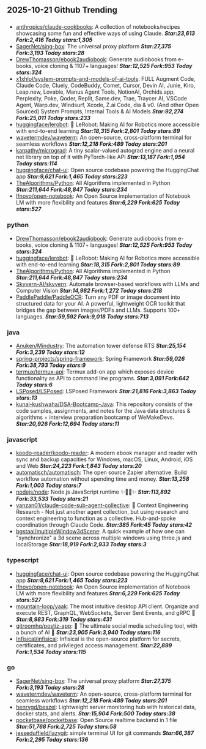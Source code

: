 ## 2025-10-21 Github Trending

### 
* [anthropics/claude-cookbooks](https://github.com/anthropics/claude-cookbooks): A collection of notebooks/recipes showcasing some fun and effective ways of using Claude. ***Star:23,613 Fork:2,416 Today stars:1,305***
* [SagerNet/sing-box](https://github.com/SagerNet/sing-box): The universal proxy platform ***Star:27,375 Fork:3,193 Today stars:28***
* [DrewThomasson/ebook2audiobook](https://github.com/DrewThomasson/ebook2audiobook): Generate audiobooks from e-books, voice cloning & 1107+ languages! ***Star:12,525 Fork:953 Today stars:324***
* [x1xhlol/system-prompts-and-models-of-ai-tools](https://github.com/x1xhlol/system-prompts-and-models-of-ai-tools): FULL Augment Code, Claude Code, Cluely, CodeBuddy, Comet, Cursor, Devin AI, Junie, Kiro, Leap.new, Lovable, Manus Agent Tools, NotionAI, Orchids.app, Perplexity, Poke, Qoder, Replit, Same.dev, Trae, Traycer AI, VSCode Agent, Warp.dev, Windsurf, Xcode, Z.ai Code, dia & v0. (And other Open Sourced) System Prompts, Internal Tools & AI Models ***Star:92,274 Fork:25,011 Today stars:233***
* [huggingface/lerobot](https://github.com/huggingface/lerobot): 🤗 LeRobot: Making AI for Robotics more accessible with end-to-end learning ***Star:18,315 Fork:2,801 Today stars:89***
* [wavetermdev/waveterm](https://github.com/wavetermdev/waveterm): An open-source, cross-platform terminal for seamless workflows ***Star:12,218 Fork:489 Today stars:201***
* [karpathy/micrograd](https://github.com/karpathy/micrograd): A tiny scalar-valued autograd engine and a neural net library on top of it with PyTorch-like API ***Star:13,187 Fork:1,954 Today stars:114***
* [huggingface/chat-ui](https://github.com/huggingface/chat-ui): Open source codebase powering the HuggingChat app ***Star:9,621 Fork:1,465 Today stars:223***
* [TheAlgorithms/Python](https://github.com/TheAlgorithms/Python): All Algorithms implemented in Python ***Star:211,644 Fork:48,847 Today stars:234***
* [lfnovo/open-notebook](https://github.com/lfnovo/open-notebook): An Open Source implementation of Notebook LM with more flexibility and features ***Star:6,229 Fork:625 Today stars:527***

### python
* [DrewThomasson/ebook2audiobook](https://github.com/DrewThomasson/ebook2audiobook): Generate audiobooks from e-books, voice cloning & 1107+ languages! ***Star:12,525 Fork:953 Today stars:324***
* [huggingface/lerobot](https://github.com/huggingface/lerobot): 🤗 LeRobot: Making AI for Robotics more accessible with end-to-end learning ***Star:18,315 Fork:2,801 Today stars:89***
* [TheAlgorithms/Python](https://github.com/TheAlgorithms/Python): All Algorithms implemented in Python ***Star:211,644 Fork:48,847 Today stars:234***
* [Skyvern-AI/skyvern](https://github.com/Skyvern-AI/skyvern): Automate browser-based workflows with LLMs and Computer Vision ***Star:14,982 Fork:1,272 Today stars:218***
* [PaddlePaddle/PaddleOCR](https://github.com/PaddlePaddle/PaddleOCR): Turn any PDF or image document into structured data for your AI. A powerful, lightweight OCR toolkit that bridges the gap between images/PDFs and LLMs. Supports 100+ languages. ***Star:59,592 Fork:9,018 Today stars:713***

### java
* [Anuken/Mindustry](https://github.com/Anuken/Mindustry): The automation tower defense RTS ***Star:25,154 Fork:3,239 Today stars:12***
* [spring-projects/spring-framework](https://github.com/spring-projects/spring-framework): Spring Framework ***Star:59,026 Fork:38,793 Today stars:9***
* [termux/termux-api](https://github.com/termux/termux-api): Termux add-on app which exposes device functionality as API to command line programs. ***Star:3,091 Fork:642 Today stars:6***
* [LSPosed/LSPosed](https://github.com/LSPosed/LSPosed): LSPosed Framework ***Star:21,816 Fork:3,863 Today stars:13***
* [kunal-kushwaha/DSA-Bootcamp-Java](https://github.com/kunal-kushwaha/DSA-Bootcamp-Java): This repository consists of the code samples, assignments, and notes for the Java data structures & algorithms + interview preparation bootcamp of WeMakeDevs. ***Star:20,926 Fork:12,694 Today stars:11***

### javascript
* [koodo-reader/koodo-reader](https://github.com/koodo-reader/koodo-reader): A modern ebook manager and reader with sync and backup capacities for Windows, macOS, Linux, Android, iOS and Web ***Star:24,223 Fork:1,843 Today stars:20***
* [automatisch/automatisch](https://github.com/automatisch/automatisch): The open source Zapier alternative. Build workflow automation without spending time and money. ***Star:13,258 Fork:1,003 Today stars:7***
* [nodejs/node](https://github.com/nodejs/node): Node.js JavaScript runtime ✨🐢🚀✨ ***Star:113,892 Fork:33,533 Today stars:21***
* [vanzan01/claude-code-sub-agent-collective](https://github.com/vanzan01/claude-code-sub-agent-collective): 🧠 Context Engineering Research - Not just another agent collection, but using research and context engineering to function as a collective. Hub-and-spoke coordination through Claude Code. ***Star:385 Fork:45 Today stars:42***
* [bgstaal/multipleWindow3dScene](https://github.com/bgstaal/multipleWindow3dScene): A quick example of how one can "synchronize" a 3d scene across multiple windows using three.js and localStorage ***Star:18,919 Fork:2,933 Today stars:3***

### typescript
* [huggingface/chat-ui](https://github.com/huggingface/chat-ui): Open source codebase powering the HuggingChat app ***Star:9,621 Fork:1,465 Today stars:223***
* [lfnovo/open-notebook](https://github.com/lfnovo/open-notebook): An Open Source implementation of Notebook LM with more flexibility and features ***Star:6,229 Fork:625 Today stars:527***
* [mountain-loop/yaak](https://github.com/mountain-loop/yaak): The most intuitive desktop API client. Organize and execute REST, GraphQL, WebSockets, Server Sent Events, and gRPC 🦬 ***Star:8,983 Fork:319 Today stars:431***
* [gitroomhq/postiz-app](https://github.com/gitroomhq/postiz-app): 📨 The ultimate social media scheduling tool, with a bunch of AI 🤖 ***Star:23,905 Fork:3,940 Today stars:116***
* [Infisical/infisical](https://github.com/Infisical/infisical): Infisical is the open-source platform for secrets, certificates, and privileged access management. ***Star:22,899 Fork:1,534 Today stars:115***

### go
* [SagerNet/sing-box](https://github.com/SagerNet/sing-box): The universal proxy platform ***Star:27,375 Fork:3,193 Today stars:28***
* [wavetermdev/waveterm](https://github.com/wavetermdev/waveterm): An open-source, cross-platform terminal for seamless workflows ***Star:12,218 Fork:489 Today stars:201***
* [henrygd/beszel](https://github.com/henrygd/beszel): Lightweight server monitoring hub with historical data, docker stats, and alerts. ***Star:15,904 Fork:500 Today stars:38***
* [pocketbase/pocketbase](https://github.com/pocketbase/pocketbase): Open Source realtime backend in 1 file ***Star:51,768 Fork:2,725 Today stars:58***
* [jesseduffield/lazygit](https://github.com/jesseduffield/lazygit): simple terminal UI for git commands ***Star:66,387 Fork:2,295 Today stars:136***
